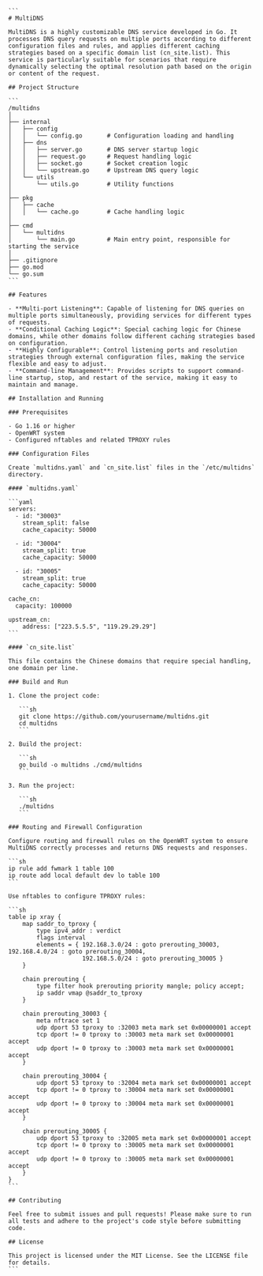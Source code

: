     ```
    # MultiDNS

    MultiDNS is a highly customizable DNS service developed in Go. It processes DNS query requests on multiple ports according to different configuration files and rules, and applies different caching strategies based on a specific domain list (cn_site.list). This service is particularly suitable for scenarios that require dynamically selecting the optimal resolution path based on the origin or content of the request.

    ## Project Structure

    ```
    /multidns
    │
    ├── internal
    │   ├── config
    │   │   └── config.go       # Configuration loading and handling
    │   ├── dns
    │   │   ├── server.go       # DNS server startup logic
    │   │   ├── request.go      # Request handling logic
    │   │   ├── socket.go       # Socket creation logic
    │   │   └── upstream.go     # Upstream DNS query logic
    │   └── utils
    │       └── utils.go        # Utility functions
    │
    ├── pkg
    │   ├── cache
    │   │   └── cache.go        # Cache handling logic
    │
    ├── cmd
    │   └── multidns
    │       └── main.go         # Main entry point, responsible for starting the service
    │
    ├── .gitignore
    ├── go.mod
    └── go.sum
    ```

    ## Features

    - **Multi-port Listening**: Capable of listening for DNS queries on multiple ports simultaneously, providing services for different types of requests.
    - **Conditional Caching Logic**: Special caching logic for Chinese domains, while other domains follow different caching strategies based on configuration.
    - **Highly Configurable**: Control listening ports and resolution strategies through external configuration files, making the service flexible and easy to adjust.
    - **Command-line Management**: Provides scripts to support command-line startup, stop, and restart of the service, making it easy to maintain and manage.

    ## Installation and Running

    ### Prerequisites

    - Go 1.16 or higher
    - OpenWRT system
    - Configured nftables and related TPROXY rules

    ### Configuration Files

    Create `multidns.yaml` and `cn_site.list` files in the `/etc/multidns` directory.

    #### `multidns.yaml`

    ```yaml
    servers:
      - id: "30003"
        stream_split: false
        cache_capacity: 50000

      - id: "30004"
        stream_split: true
        cache_capacity: 50000

      - id: "30005"
        stream_split: true
        cache_capacity: 50000

    cache_cn:
      capacity: 100000

    upstream_cn:
        address: ["223.5.5.5", "119.29.29.29"]
    ```

    #### `cn_site.list`

    This file contains the Chinese domains that require special handling, one domain per line.

    ### Build and Run

    1. Clone the project code:

       ```sh
       git clone https://github.com/yourusername/multidns.git
       cd multidns
       ```

    2. Build the project:

       ```sh
       go build -o multidns ./cmd/multidns
       ```

    3. Run the project:

       ```sh
       ./multidns
       ```

    ### Routing and Firewall Configuration

    Configure routing and firewall rules on the OpenWRT system to ensure MultiDNS correctly processes and returns DNS requests and responses.

    ```sh
    ip rule add fwmark 1 table 100
    ip route add local default dev lo table 100
    ```

    Use nftables to configure TPROXY rules:

    ```sh
    table ip xray {
        map saddr_to_tproxy {
            type ipv4_addr : verdict
            flags interval
            elements = { 192.168.3.0/24 : goto prerouting_30003, 192.168.4.0/24 : goto prerouting_30004,
                         192.168.5.0/24 : goto prerouting_30005 }
        }

        chain prerouting {
            type filter hook prerouting priority mangle; policy accept;
            ip saddr vmap @saddr_to_tproxy
        }

        chain prerouting_30003 {
            meta nftrace set 1
            udp dport 53 tproxy to :32003 meta mark set 0x00000001 accept
            tcp dport != 0 tproxy to :30003 meta mark set 0x00000001 accept
            udp dport != 0 tproxy to :30003 meta mark set 0x00000001 accept
        }

        chain prerouting_30004 {
            udp dport 53 tproxy to :32004 meta mark set 0x00000001 accept
            tcp dport != 0 tproxy to :30004 meta mark set 0x00000001 accept
            udp dport != 0 tproxy to :30004 meta mark set 0x00000001 accept
        }

        chain prerouting_30005 {
            udp dport 53 tproxy to :32005 meta mark set 0x00000001 accept
            tcp dport != 0 tproxy to :30005 meta mark set 0x00000001 accept
            udp dport != 0 tproxy to :30005 meta mark set 0x00000001 accept
        }
    }
    ```

    ## Contributing

    Feel free to submit issues and pull requests! Please make sure to run all tests and adhere to the project's code style before submitting code.

    ## License

    This project is licensed under the MIT License. See the LICENSE file for details.
    ```
